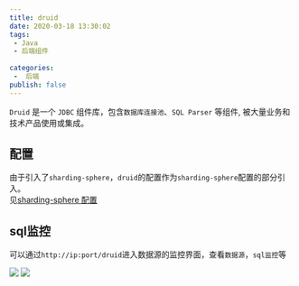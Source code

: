 ```yaml
---
title: druid
date: 2020-03-18 13:30:02
tags:
 - Java
 - 后端组件
 
categories:
 -  后端
publish: false
---
```


`Druid` 是一个 `JDBC` 组件库，包含`数据库连接池`、`SQL Parser` 等组件, 被大量业务和技术产品使用或集成。

## 配置

由于引入了`sharding-sphere`，`druid`的配置作为`sharding-sphere`配置的部分引入。
<br>
见[sharding-sphere 配置](./sharding-sphere.html#配置)

## sql监控

可以通过`http://ip:port/druid`进入数据源的监控界面，查看`数据源`，`sql监控`等

![](https://s2.ax1x.com/2020/02/18/3k1U0S.png)
![](https://s2.ax1x.com/2020/02/18/3k3pct.png)
